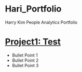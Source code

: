 # Hari_Portfolio
Harry Kim People Analytics Portfolio

# [Project1: Test](https://github.com/harikimu/Hari_Portfolio)
* Bullet Point 1
* Bullet Point 2
* Bullet Point 3
